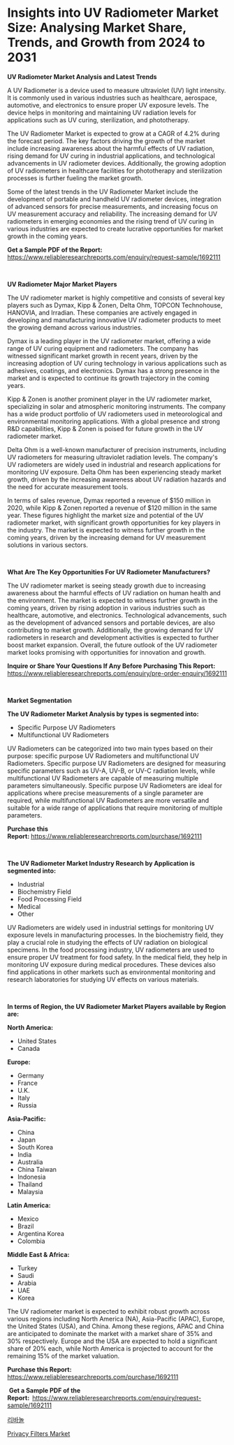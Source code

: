 <p><h1>Insights into UV Radiometer Market Size: Analysing Market Share, Trends, and Growth from 2024 to 2031</h1></p><p><strong>UV Radiometer Market Analysis and Latest Trends</strong></p>
<p><p>A UV Radiometer is a device used to measure ultraviolet (UV) light intensity. It is commonly used in various industries such as healthcare, aerospace, automotive, and electronics to ensure proper UV exposure levels. The device helps in monitoring and maintaining UV radiation levels for applications such as UV curing, sterilization, and phototherapy.</p><p>The UV Radiometer Market is expected to grow at a CAGR of 4.2% during the forecast period. The key factors driving the growth of the market include increasing awareness about the harmful effects of UV radiation, rising demand for UV curing in industrial applications, and technological advancements in UV radiometer devices. Additionally, the growing adoption of UV radiometers in healthcare facilities for phototherapy and sterilization processes is further fueling the market growth.</p><p>Some of the latest trends in the UV Radiometer Market include the development of portable and handheld UV radiometer devices, integration of advanced sensors for precise measurements, and increasing focus on UV measurement accuracy and reliability. The increasing demand for UV radiometers in emerging economies and the rising trend of UV curing in various industries are expected to create lucrative opportunities for market growth in the coming years.</p></p>
<p><strong>Get a Sample PDF of the Report:&nbsp;</strong> <a href="https://www.reliableresearchreports.com/enquiry/request-sample/1692111">https://www.reliableresearchreports.com/enquiry/request-sample/1692111</a></p>
<p>&nbsp;</p>
<p><strong>UV Radiometer Major Market Players</strong></p>
<p><p>The UV radiometer market is highly competitive and consists of several key players such as Dymax, Kipp & Zonen, Delta Ohm, TOPCON Technohouse, HANOVIA, and Irradian. These companies are actively engaged in developing and manufacturing innovative UV radiometer products to meet the growing demand across various industries.</p><p>Dymax is a leading player in the UV radiometer market, offering a wide range of UV curing equipment and radiometers. The company has witnessed significant market growth in recent years, driven by the increasing adoption of UV curing technology in various applications such as adhesives, coatings, and electronics. Dymax has a strong presence in the market and is expected to continue its growth trajectory in the coming years.</p><p>Kipp & Zonen is another prominent player in the UV radiometer market, specializing in solar and atmospheric monitoring instruments. The company has a wide product portfolio of UV radiometers used in meteorological and environmental monitoring applications. With a global presence and strong R&D capabilities, Kipp & Zonen is poised for future growth in the UV radiometer market.</p><p>Delta Ohm is a well-known manufacturer of precision instruments, including UV radiometers for measuring ultraviolet radiation levels. The company's UV radiometers are widely used in industrial and research applications for monitoring UV exposure. Delta Ohm has been experiencing steady market growth, driven by the increasing awareness about UV radiation hazards and the need for accurate measurement tools.</p><p>In terms of sales revenue, Dymax reported a revenue of $150 million in 2020, while Kipp & Zonen reported a revenue of $120 million in the same year. These figures highlight the market size and potential of the UV radiometer market, with significant growth opportunities for key players in the industry. The market is expected to witness further growth in the coming years, driven by the increasing demand for UV measurement solutions in various sectors.</p></p>
<p>&nbsp;</p>
<p><strong>What Are The Key Opportunities For UV Radiometer Manufacturers?</strong></p>
<p><p>The UV radiometer market is seeing steady growth due to increasing awareness about the harmful effects of UV radiation on human health and the environment. The market is expected to witness further growth in the coming years, driven by rising adoption in various industries such as healthcare, automotive, and electronics. Technological advancements, such as the development of advanced sensors and portable devices, are also contributing to market growth. Additionally, the growing demand for UV radiometers in research and development activities is expected to further boost market expansion. Overall, the future outlook of the UV radiometer market looks promising with opportunities for innovation and growth.</p></p>
<p><strong>Inquire or Share Your Questions If Any Before Purchasing This Report:</strong> <a href="https://www.reliableresearchreports.com/enquiry/pre-order-enquiry/1692111">https://www.reliableresearchreports.com/enquiry/pre-order-enquiry/1692111</a></p>
<p>&nbsp;</p>
<p><strong>Market Segmentation</strong></p>
<p><strong>The UV Radiometer Market Analysis by types is segmented into:</strong></p>
<p><ul><li>Specific Purpose UV Radiometers</li><li>Multifunctional UV Radiometers</li></ul></p>
<p><p>UV Radiometers can be categorized into two main types based on their purpose: specific purpose UV Radiometers and multifunctional UV Radiometers. Specific purpose UV Radiometers are designed for measuring specific parameters such as UV-A, UV-B, or UV-C radiation levels, while multifunctional UV Radiometers are capable of measuring multiple parameters simultaneously. Specific purpose UV Radiometers are ideal for applications where precise measurements of a single parameter are required, while multifunctional UV Radiometers are more versatile and suitable for a wide range of applications that require monitoring of multiple parameters.</p></p>
<p><strong>Purchase this Report:&nbsp;</strong><a href="https://www.reliableresearchreports.com/purchase/1692111">https://www.reliableresearchreports.com/purchase/1692111</a></p>
<p>&nbsp;</p>
<p><strong>The UV Radiometer Market Industry Research by Application is segmented into:</strong></p>
<p><ul><li>Industrial</li><li>Biochemistry Field</li><li>Food Processing Field</li><li>Medical</li><li>Other</li></ul></p>
<p><p>UV Radiometers are widely used in industrial settings for monitoring UV exposure levels in manufacturing processes. In the biochemistry field, they play a crucial role in studying the effects of UV radiation on biological specimens. In the food processing industry, UV radiometers are used to ensure proper UV treatment for food safety. In the medical field, they help in monitoring UV exposure during medical procedures. These devices also find applications in other markets such as environmental monitoring and research laboratories for studying UV effects on various materials.</p></p>
<p>&nbsp;</p>
<p><strong>In terms of Region, the UV Radiometer Market Players available by Region are:</strong></p>
<p>
    <p> <strong> North America: </strong>
        <ul>
            <li>United States</li>
            <li>Canada</li>
        </ul>
        </p> 
    <p> <strong> Europe: </strong>
        <ul>
            <li>Germany</li>
            <li>France</li>
            <li>U.K.</li>
            <li>Italy</li>
            <li>Russia</li>
        </ul>
        </p> 
    <p> <strong> Asia-Pacific: </strong>
        <ul>
            <li>China</li>
            <li>Japan</li>
            <li>South Korea</li>
            <li>India</li>
            <li>Australia</li>
            <li>China Taiwan</li>
            <li>Indonesia</li>
            <li>Thailand</li>
            <li>Malaysia</li>
        </ul>
        </p> 
    <p> <strong> Latin America: </strong>
        <ul>
            <li>Mexico</li>
            <li>Brazil</li>
            <li>Argentina Korea</li>
            <li>Colombia</li>
        </ul>
        </p> 
    <p> <strong> Middle East & Africa: </strong>
        <ul>
            <li>Turkey</li>
            <li>Saudi</li>
            <li>Arabia</li>
            <li>UAE</li>
            <li>Korea</li>
        </ul>
    </p>
    </p>
<p><p>The UV radiometer market is expected to exhibit robust growth across various regions including North America (NA), Asia-Pacific (APAC), Europe, the United States (USA), and China. Among these regions, APAC and China are anticipated to dominate the market with a market share of 35% and 30% respectively. Europe and the USA are expected to hold a significant share of 20% each, while North America is projected to account for the remaining 15% of the market valuation.</p></p>
<p><strong>Purchase this Report: </strong><a href="https://www.reliableresearchreports.com/purchase/1692111">https://www.reliableresearchreports.com/purchase/1692111</a></p>
<p>&nbsp;<strong>Get a Sample PDF of the Report:&nbsp;&nbsp;</strong><a href="https://www.reliableresearchreports.com/enquiry/request-sample/1692111">https://www.reliableresearchreports.com/enquiry/request-sample/1692111</a></p>
<p><strong></strong></p>
<p><p><a href="https://github.com/mpodehpw07370073/Market-Research-Report-List-1/blob/main/92286045527.md">리바놀</a></p><p><a href="https://github.com/FassouRP/Market-Research-Report-List-3/blob/main/privacy-filters-market.md">Privacy Filters Market</a></p></p>